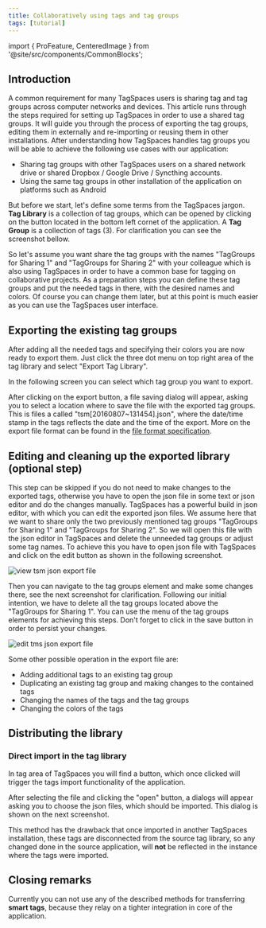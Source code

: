 ```yaml
---
title: Collaboratively using tags and tag groups
tags: [tutorial]
---
```


import { ProFeature, CenteredImage } from '@site/src/components/CommonBlocks';

## Introduction

A common requirement for many TagSpaces users is sharing tag and tag groups across computer networks and devices. This article runs through the steps required for setting up TagSpaces in order to use a shared tag groups. It will guide you through the process of exporting the tag groups, editing them in externally and re-importing or reusing them in other installations. After understanding how TagSpaces handles tag groups you will be able to achieve the following use cases with our application:

- Sharing tag groups with other TagSpaces users on a shared network drive or shared Dropbox / Google Drive / Syncthing accounts.
- Using the same tag groups in other installation of the application on platforms such as Android

But before we start, let's define some terms from the TagSpaces jargon. **Tag Library** is a collection of tag groups, which can be opened by clicking on the button located in the bottom left cornet of the application. A **Tag Group** is a collection of tags (3). For clarification you can see the screenshot bellow.

<CenteredImage
    caption="The user interface of the tag library"
    src="/media/taglibrary/tag-library-overview.png"
    maxWidth="300px"
    showCaption
  />

So let's assume you want share the tag groups with the names "TagGroups for Sharing 1" and "TagGroups for Sharing 2" with your colleague which is also using TagSpaces in order to have a common base for tagging on collaborative projects. As a preparation steps you can define these tag groups and put the needed tags in there, with the desired names and colors. Of course you can change them later, but at this point is much easier as you can use the TagSpaces user interface.

## Exporting the existing tag groups

After adding all the needed tags and specifying their colors you are now ready to export them. Just click the three dot menu on top right area of the tag library and select "Export Tag Library".

<CenteredImage
    caption="Exporting the tag library"
    src="/media/taglibrary/taglibrary-export.avif"
    showCaption
  />

In the following screen you can select which tag group you want to export.

<CenteredImage
    caption="Selecting tag groups for export"
    src="/media/taglibrary/taglibary-export-dialog.avif"
    maxWidth="550px"
    showCaption
  />

After clicking on the export button, a file saving dialog will appear, asking you to select a location where to save the file with the exported tag groups. This is files a called "tsm[20160807~131454].json", where the date/time stamp in the tags reflects the date and the time of the export. More on the export file format can be found in the [file format specification](/dev/metafileformats#taggroupsexport).

## Editing and cleaning up the exported library (optional step)

This step can be skipped if you do not need to make changes to the exported tags, otherwise you have to open the json file in some text or json editor and do the changes manually. TagSpaces has a powerful build in json editor, with which you can edit the exported json files. We assume here that we want to share only the two previously mentioned tag groups "TagGroups for Sharing 1" and "TagGroups for Sharing 2". So we will open this file with the json editor in TagSpaces and delete the unneeded tag groups or adjust some tag names. To achieve this you have to open json file with TagSpaces and click on the edit button as shown in the following screenshot.

![view tsm json export file](sharing-tags/tsm-json-view.png)

Then you can navigate to the tag groups element and make some changes there, see the next screenshot for clarification. Following our initial intention, we have to delete all the tag groups located above the "TagGroups for Sharing 1". You can use the menu of the tag groups elements for achieving this steps. Don't forget to click in the save button in order to persist your changes.

![edit tms json export file](sharing-tags/tsm-json-edit.png)

Some other possible operation in the export file are:

- Adding additional tags to an existing tag group
- Duplicating an existing tag group and making changes to the contained tags
- Changing the names of the tags and the tag groups
- Changing the colors of the tags

## Distributing the library

### Direct import in the tag library

In tag area of TagSpaces you will find a button, which once clicked will trigger the tags import functionality of the application.

<CenteredImage
    caption="Importing the exported and changed JSON file"
    src="/media/taglibrary/taglibrary-import.avif"
    showCaption
  />

After selecting the file and clicking the "open" button, a dialogs will appear asking you to choose the json files, which should be imported. This dialog is shown on the next screenshot.

<CenteredImage
    caption="Dialog for importing tag groups"
    src="/media/taglibrary/taglibrary-import-selection.avif"
    maxWidth="550px"
    showCaption
  />

This method has the drawback that once imported in another TagSpaces installation, these tags are disconnected from the source tag library, so any changed done in the source application, will **not** be reflected in the instance where the tags were imported.

<!--
### Loading the exported tags load on opening a location
On opening of a specific location TagSpaces is trying to open a file called `tsm.json` in the `.ts` subfolder of this location. The `tms.json` file can contain tag groups, which will be loaded in the tags area on opening the location and also it can contain tags with which the current location directory is tagged. In order to display the tag groups from this file a checkbox in setting shown in the next screenshot should be activated.

![importing the json export file](/media/activate-tsm-loading.png)

So a simple way for distributing you tag library is to rename the exported file into `tsm.json` and put it in the `.ts` folder of a given location. Once this folder is synced with some cloud service like Dropbox or Google Drive the file will be distributed to all other TagSpaces installation using this location. So then if you open this location on some other device the exported tag groups will be loaded in this other TagSpaces installation. This method has the advantage to share one common file with the tag groups to all other clients, so if you change it on one of these clients, the used sync service will distribute it to rest of the clients, so all of the collaborators will work with the latest version your tag groups. The same hold true if you put this files on a network drive, which is then connected to many TagSpaces installation on different computers. -->

## Closing remarks

Currently you can not use any of the described methods for transferring **smart tags**, because they relay on a tighter integration in core of the application.
